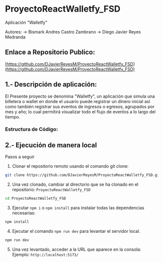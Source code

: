 # ProyectoReactWalletfy_FSD
Aplicación "Walletfy"

Autores: 
-> Bismark Andres Castro Zambrano
-> Diego Javier Reyes Medranda

## Enlace a Repositorio Publico:

[https://github.com/DJavierReyesM/ProyectoReactWalletfy_FSD](https://github.com/DJavierReyesM/ProyectoReactWalletfy_FSD)

## 1.- Descripción de aplicación:
El Presente proyecto se denomina "Walletfy", un aplicación que simula una billetera o wallet en donde el usuario puede registrar un dínero inicial así como también registrar sus eventos de ingresos o egresos, agrupados por mes y año; lo cual permitirá visualizar todo el flujo de eventos a lo largo del tiempo.

### Estructura de Código:

## 2.- Ejecución de manera local

Pasos a seguir
1. Clonar el repositorio remoto usando el comando git clone:
```bash
git clone https://github.com/DJavierReyesM/ProyectoReactWalletfy_FSD.git
```
2. Una vez clonado, cambiar al directorio que se ha clonado en el repositorio: `ProyectoReactWalletfy_FSD`
```bash
cd ProyectoReactWalletfy_FSD
```
3. Ejecutar `npm i` o `npm install` para instalar todas las dependencias necesarias:
```bash
npm install
```
4. Ejecutar el comando `npm run dev` para levantar el servidor local.
```bash
npm run dev
```
5. Una vez levantado, acceder a la URL que aparece en la consola: 
Ejemplo: `http://localhost:5173/`

